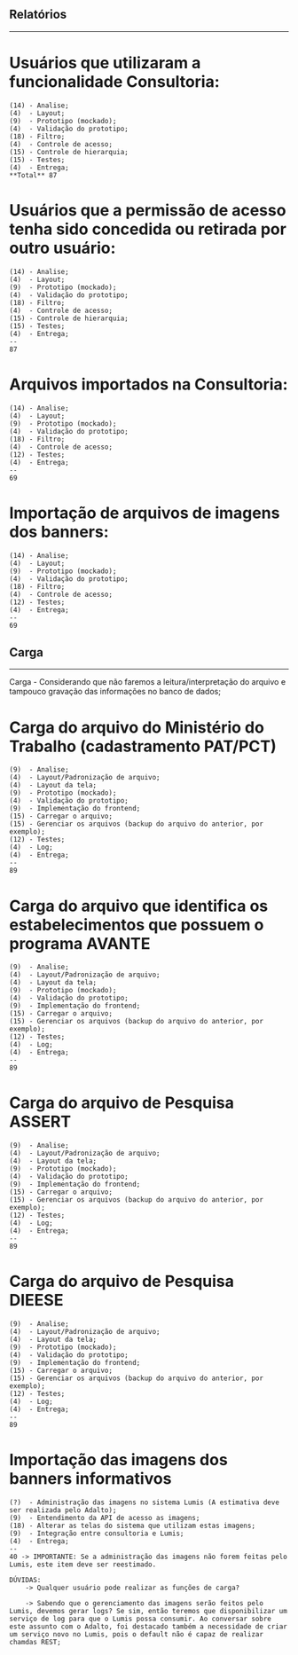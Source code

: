 ## Relatórios ##
----------------

# Usuários que utilizaram a funcionalidade Consultoria:
	(14) - Analise;
	(4)  - Layout;
	(9)  - Prototipo (mockado);
	(4)  - Validação do prototipo;
	(18) - Filtro;
	(4)  - Controle de acesso;
	(15) - Controle de hierarquia;
	(15) - Testes;
	(4)  - Entrega;
	**Total** 87 
	
# Usuários que a permissão de acesso tenha sido concedida ou retirada por outro usuário:
	(14) - Analise;
	(4)  - Layout;
	(9)  - Prototipo (mockado);
	(4)  - Validação do prototipo;
	(18) - Filtro;
	(4)  - Controle de acesso;
	(15) - Controle de hierarquia;
	(15) - Testes;
	(4)  - Entrega;
	--
	87

# Arquivos importados na Consultoria:
	(14) - Analise;
	(4)  - Layout;
	(9)  - Prototipo (mockado);
	(4)  - Validação do prototipo;
	(18) - Filtro;
	(4)  - Controle de acesso;
	(12) - Testes;
	(4)  - Entrega;
	--
	69

# Importação de arquivos de imagens dos banners:
	(14) - Analise;
	(4)  - Layout;
	(9)  - Prototipo (mockado);
	(4)  - Validação do prototipo;
	(18) - Filtro;
	(4)  - Controle de acesso;
	(12) - Testes;
	(4)  - Entrega;
	--
	69


## Carga ##
-----------
Carga - Considerando que não faremos a leitura/interpretação do arquivo e tampouco gravação das informações no banco de dados;

# Carga do arquivo do Ministério do Trabalho (cadastramento PAT/PCT)
	(9)  - Analise;
	(4)  - Layout/Padronização de arquivo;
	(4)  - Layout da tela;
	(9)  - Prototipo (mockado);
	(4)  - Validação do prototipo;
	(9)  - Implementação do frontend;
	(15) - Carregar o arquivo;
	(15) - Gerenciar os arquivos (backup do arquivo do anterior, por exemplo);
	(12) - Testes;
	(4)  - Log;
	(4)  - Entrega;
	--
	89


# Carga do arquivo que identifica os estabelecimentos que possuem o programa AVANTE
	(9)  - Analise;
	(4)  - Layout/Padronização de arquivo;
	(4)  - Layout da tela;
	(9)  - Prototipo (mockado);
	(4)  - Validação do prototipo;
	(9)  - Implementação do frontend;
	(15) - Carregar o arquivo;
	(15) - Gerenciar os arquivos (backup do arquivo do anterior, por exemplo);
	(12) - Testes;
	(4)  - Log;
	(4)  - Entrega;
	--
	89


# Carga do arquivo de Pesquisa ASSERT
	(9)  - Analise;
	(4)  - Layout/Padronização de arquivo;
	(4)  - Layout da tela;
	(9)  - Prototipo (mockado);
	(4)  - Validação do prototipo;
	(9)  - Implementação do frontend;
	(15) - Carregar o arquivo;
	(15) - Gerenciar os arquivos (backup do arquivo do anterior, por exemplo);
	(12) - Testes;
	(4)  - Log;
	(4)  - Entrega;
	--
	89

# Carga do arquivo de Pesquisa DIEESE
	(9)  - Analise;
	(4)  - Layout/Padronização de arquivo;
	(4)  - Layout da tela;
	(9)  - Prototipo (mockado);
	(4)  - Validação do prototipo;
	(9)  - Implementação do frontend;
	(15) - Carregar o arquivo;
	(15) - Gerenciar os arquivos (backup do arquivo do anterior, por exemplo);
	(12) - Testes;
	(4)  - Log;
	(4)  - Entrega;
	--
	89


# Importação das imagens dos banners informativos
	(?)  - Administração das imagens no sistema Lumis (A estimativa deve ser realizada pelo Adalto);
	(9)  - Entendimento da API de acesso as imagens;
	(18) - Alterar as telas do sistema que utilizam estas imagens;
	(9)  - Integração entre consultoria e Lumis;
	(4)  - Entrega;
	--
	40 -> IMPORTANTE: Se a administração das imagens não forem feitas pelo Lumis, este item deve ser reestimado.

	DÚVIDAS:
		-> Qualquer usuário pode realizar as funções de carga?

		-> Sabendo que o gerenciamento das imagens serão feitos pelo Lumis, devemos gerar logs? Se sim, então teremos que disponibilizar um serviço de log para que o Lumis possa consumir. Ao conversar sobre este assunto com o Adalto, foi destacado também a necessidade de criar um serviço novo no Lumis, pois o default não é capaz de realizar chamdas REST;

